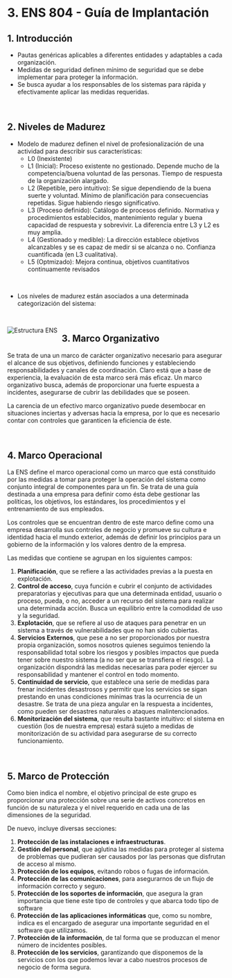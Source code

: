 # 3. ENS 804 - Guía de Implantación 

## 1. Introducción
- Pautas genéricas aplicables a diferentes entidades y adaptables a cada organización. 
- Medidas de seguridad definen mínimo de seguridad que se debe implementar para proteger la información.
- Se busca ayudar a los responsables de los sistemas para rápida y efectivamente aplicar las medidas requeridas.

<br>

## 2. Niveles de Madurez

- Modelo de madurez definen el nivel de profesionalización de una actividad para describir sus características:
    + L0 (Inexistente)
    + L1 (Inicial): Proceso existente no gestionado. Depende mucho de la competencia/buena voluntad de las personas. Tiempo de respuesta de la organización alargado.
    + L2 (Repetible, pero intuitivo): Se sigue dependiendo de la buena suerte y voluntad. Mínimo de planificación para consecuencias repetidas. Sigue habiendo riesgo significativo.
    + L3 (Proceso definido): Catálogo de procesos definido. Normativa y procedimientos establecidos, mantenimiento regular y buena capacidad de respuesta y sobrevivir. La diferencia entre L3 y L2 es muy amplia.
    + L4 (Gestionado y medible): La dirección establece objetivos alcanzables y se es capaz de medir si se alcanza o no. Confianza cuantificada (en L3 cualitativa).
    + L5 (Optmizado): Mejora continua, objetivos cuantitativos continuamente revisados

<br>

- Los niveles de madurez están asociados a una determinada categorización del sistema:

<br>

<img src="./pictures/3. 804_categorías.png"
     alt="Estructura ENS"
     style="float: left; margin-right: 10px;padding-bottom: 35px;" >



## 3. Marco Organizativo

Se trata de una un marco de carácter organizativo necesario para asegurar el alcance de sus objetivos, definiendo funciones y estableciendo responsabilidades y canales de coordinación. Claro está que a base de experiencia, la evaluación de esta marco será más eficaz. Un marco organizativo busca, además de proporcionar una fuerte  espuesta a incidentes, asegurarse de cubrir las debilidades que se poseen.

La carencia de un efectivo marco organizativo puede desembocar en situaciones inciertas y adversas hacia la empresa, por lo que es necesario contar con controles que garanticen la eficiencia de éste.


<br>


## 4. Marco Operacional

La ENS define el marco operacional como un marco que está constituido por las medidas a tomar para proteger la operación del sistema como conjunto integral de componentes para un fin. Se trata de una guı́a destinada a una empresa para definir como ésta debe gestionar las polı́ticas, los objetivos, los estándares, los procedimientos y el entrenamiento de sus empleados.

Los controles que se encuentran dentro de este marco define como una empresa desarrolla sus controles de negocio y promueve su cultura e identidad hacia el mundo exterior, además de definir los principios para un gobierno de la información y los valores dentro de la empresa.

Las medidas que contiene se agrupan en los siguientes campos:

1. **Planificación**, que se refiere a las actividades previas a la puesta en explotación.
2. **Control de acceso**, cuya función e cubrir el conjunto de actividades preparatorias y ejecutivas para que una determinada entidad, usuario o proceso, pueda, o no, acceder a un recurso del sistema para realizar una determinada acción. Busca un equilibrio entre la comodidad de uso y la seguridad.
3. **Explotación**, que se refiere al uso de ataques para penetrar
en un sistema a través de vulnerabilidades que no han sido cubiertas.
4. **Servicios Externos**, que pese a no ser proporcionados por nuestra propia organización, somos nosotros quienes seguimos teniendo la responsabilidad total sobre los riesgos y posibles impactos que pueda tener sobre nuestro sistema (a no ser que se transfiera el riesgo). La organización dispondrá las medidas necesarias para poder ejercer su responsabilidad y mantener el control en todo momento.
5. **Continuidad de servicio**, que establece una serie de medidas para frenar incidentes desastrosos y permitir que los servicios se sigan prestando en unas condiciones mínimas tras la ocurrencia de un desastre. Se trata de una pieza angular en la respuesta a incidentes, como pueden ser desastres naturales o ataques malintencionados.
6. **Monitorización del sistema**, que resulta bastante intuitivo: el sistema en cuestión (los de nuestra empresa) estará sujeto a medidas de monitorización de su actividad para asegurarse de su correcto  funcionamiento.

<br>

## 5. Marco de Protección

Como bien indica el nombre, el objetivo principal de este grupo es proporcionar una protección sobre una serie de activos concretos en función de su naturaleza y el nivel requerido en cada una de las  dimensiones de la seguridad.

De nuevo, incluye diversas secciones:
1. **Protección de las instalaciones e infraestructuras**.
2. **Gestión del personal**, que aglutina las medidas para proteger al sistema de problemas que pudieran ser causados por las personas que disfrutan de acceso al mismo.
3. **Protección de los equipos**, evitando robos o fugas de información.
4. **Protección de las comunicaciones**, para asegurarnos de un flujo de información correcto y seguro.
5. **Protección de los soportes de información**, que asegura la gran importancia que tiene este tipo de controles y que abarca todo tipo de software
6. **Protección de las aplicaciones informáticas** que, como su nombre, indica es el encargado de asegurar una importante seguridad en el software que utilizamos.
7. **Protección de la información**, de tal forma que se produzcan el menor número de incidentes posibles.
8. **Protección de los servicios**, garantizando que disponemos de la servicios con los que podemos levar a cabo nuestros procesos de
negocio de forma segura.
